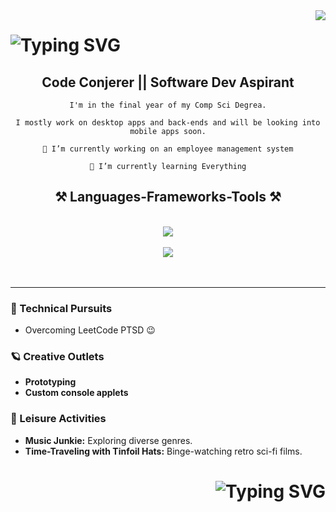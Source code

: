 
<img align="right" src="https://visitor-badge.laobi.icu/badge?page_id=ST10185940.ST10185940" />

<h1>
    <img src="https://readme-typing-svg.demolab.com?font=Fira+Code&size=30&duration=3000&pause=500&color=FF9237&background=9CFF3500&random=false&width=435&lines=Hey+there!%2C+I'm+Moses;Feel+free+to+look+around." alt="Typing SVG" />
</h1>


<h2 align="center">
      Code Conjerer || Software Dev Aspirant
</h2>

<div align="center">

    I'm in the final year of my Comp Sci Degrea.
    
    I mostly work on desktop apps and back-ends and will be looking into mobile apps soon.
 
    🔭 I’m currently working on an employee management system
    
    🌱 I’m currently learning Everything
   
</div>

<h2 align="center">⚒️ Languages-Frameworks-Tools ⚒️</h2>
<br/>
<div align="center">    
    <img src="https://skillicons.dev/icons?i=cs,java,php,js,mysql,mongodb,html,css"/> <br/> <br/>
    <img src="https://skillicons.dev/icons?i=dotnet,express,postman,git,visualstudio,vscode,eclipse,figma"/>   
</div>

<br/>

<br/>
<hr/>

<div>
    
 ### 👾 Technical Pursuits 
   - Overcoming LeetCode PTSD 😉
    
 ### 🪐 Creative Outlets
  - **Prototyping**  <br/>
  - **Custom console applets**

 ### 🎸 Leisure Activities
 - **Music Junkie:** Exploring diverse genres.
 - **Time-Traveling with Tinfoil Hats:** Binge-watching retro sci-fi films.
 
</div>
 

<h1 align= right>
    <img src="https://readme-typing-svg.demolab.com?font=Fira+Code&size=30&duration=3000&pause=500&color=FF9237&theme=transparent&random=false&width=435&lines=Thank's+for+stopping+by" alt="Typing SVG" />
</h1>



